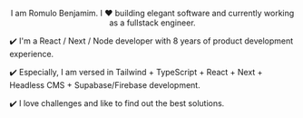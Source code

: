 <p align="center"> I am Romulo Benjamim. I ❤️ building elegant software and currently working as a fullstack engineer. </p>

:heavy_check_mark: I'm a React / Next / Node developer with 8 years of product development experience.

:heavy_check_mark: Especially, I am versed in Tailwind + TypeScript + React + Next + Headless CMS + Supabase/Firebase development.

:heavy_check_mark: I love challenges and like to find out the best solutions.
